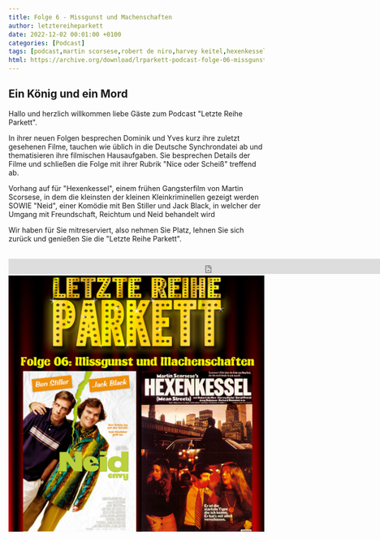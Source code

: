 ```yaml
---
title: Folge 6 - Missgunst und Machenschaften
author: letztereiheparkett
date: 2022-12-02 00:01:00 +0100
categories: [Podcast]
tags: [podcast,martin scorsese,robert de niro,harvey keitel,hexenkessel,mean streets,jack black,ben stiller,barry levinson,neid,envy,tobias meister,oliver rohrbeck,bodo wolf,frank glaubrecht,synchronsprecher]
html: https://archive.org/download/lrparkett-podcast-folge-06-missgunst-und-machenschaften/LRParkett%20Podcast%20Folge%2006%20-%20Missgunst%20und%20Machenschaften.mp3
---
```


## Ein König und ein Mord
Hallo und herzlich willkommen liebe Gäste zum Podcast "Letzte Reihe Parkett".

In ihrer neuen Folgen besprechen Dominik und Yves kurz ihre zuletzt gesehenen Filme, tauchen wie üblich in die Deutsche Synchrondatei ab und thematisieren ihre filmischen Hausaufgaben.
Sie besprechen Details der Filme und schließen die Folge mit ihrer Rubrik "Nice oder Scheiß" treffend ab.

Vorhang auf für "Hexenkessel", einem frühen Gangsterfilm von Martin Scorsese, in dem die kleinsten der kleinen Kleinkriminellen gezeigt werden
SOWIE
"Neid", einer Komödie mit Ben Stiller und Jack Black, in welcher der Umgang mit Freundschaft, Reichtum und Neid behandelt wird 

Wir haben für Sie mitreserviert, also nehmen Sie Platz, lehnen Sie sich zurück und genießen Sie die "Letzte Reihe Parkett".
<br>
<br>

<iframe src="https://archive.org/download/lrparkett-podcast-folge-06-missgunst-und-machenschaften/LRParkett%20Podcast%20Folge%2006%20-%20Missgunst%20und%20Machenschaften.mp3" width="800" height="30" frameborder="0" webkitallowfullscreen="true" mozallowfullscreen="true" allowfullscreen></iframe>


<img src="/assets/img/postings/posting006.png" alt="Podcast Cover">
